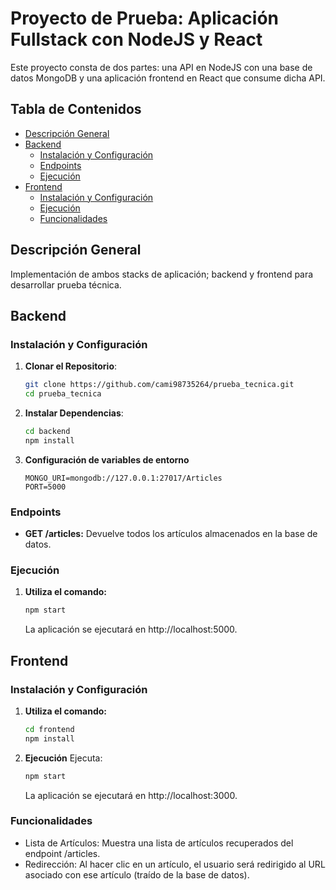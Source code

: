 # Proyecto de Prueba: Aplicación Fullstack con NodeJS y React

Este proyecto consta de dos partes: una API en NodeJS con una base de datos MongoDB y una aplicación frontend en React que consume dicha API.

## Tabla de Contenidos

- [Descripción General](#descripción-general)
- [Backend](#backend)
  - [Instalación y Configuración](#instalación-y-configuración-backend)
  - [Endpoints](#endpoints)
  - [Ejecución](#ejecución-backend)
- [Frontend](#frontend)
  - [Instalación y Configuración](#instalación-y-configuración-frontend)
  - [Ejecución](#ejecución-frontend)
  - [Funcionalidades](#funcionalidades-frontend)

## Descripción General

Implementación de ambos stacks de aplicación; backend y frontend para desarrollar prueba técnica.

## Backend

### Instalación y Configuración

1. **Clonar el Repositorio**:
   ```sh
   git clone https://github.com/cami98735264/prueba_tecnica.git
   cd prueba_tecnica
   ```
   
2. **Instalar Dependencias**:
   ```sh
   cd backend
   npm install
   ```

3. **Configuración de variables de entorno**
    ```env
    MONGO_URI=mongodb://127.0.0.1:27017/Articles
    PORT=5000
    ```
### Endpoints
- **GET /articles:** Devuelve todos los artículos almacenados en la base de datos.

### Ejecución
1. **Utiliza el comando:**
    ```sh
    npm start
    ```
    La aplicación se ejecutará en http://localhost:5000.

## Frontend
### Instalación y Configuración
1. **Utiliza el comando:**
    ```sh
    cd frontend
    npm install
    ```
2. **Ejecución**
    Ejecuta:
    ```sh
    npm start
    ```
    La aplicación se ejecutará en http://localhost:3000.
    
### Funcionalidades
- Lista de Artículos: Muestra una lista de artículos recuperados del endpoint /articles.
- Redirección: Al hacer clic en un artículo, el usuario será redirigido al URL asociado con ese artículo (traído de la base de datos).
